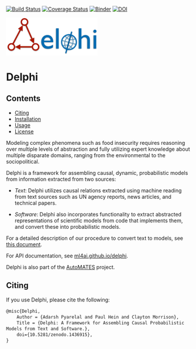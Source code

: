 [![Build Status](https://travis-ci.org/ml4ai/delphi.svg?branch=master)](https://travis-ci.org/ml4ai/delphi)
[![Coverage Status](https://codecov.io/gh/ml4ai/delphi/branch/master/graph/badge.svg)](https://codecov.io/gh/ml4ai/delphi)
[![Binder](https://mybinder.org/badge.svg)](https://mybinder.org/v2/gh/ml4ai/delphi/master)
[![DOI](https://zenodo.org/badge/DOI/10.5281/zenodo.1436914.svg)](https://doi.org/10.5281/zenodo.1436914)

<img src="https://raw.githubusercontent.com/ml4ai/delphi/master/docs/delphi_logo.png" width="250">

# Delphi

## Contents
- [Citing](#citing)
- [Installation](#installation)
- [Usage](#usage)
- [License](#license)

Modeling complex phenomena such as food insecurity requires reasoning
over multiple levels of abstraction and fully utilizing expert
knowledge about multiple disparate domains, ranging from the
environmental to the sociopolitical.

Delphi is a framework for assembling causal, dynamic, probabilistic
models from information extracted from two sources:

- *Text*: Delphi utilizes causal relations extracted using machine
   reading from text sources such as UN agency reports, news articles,
   and technical papers.

- *Software*: Delphi also incorporates functionality to extract
   abstracted representations of scientific models from code that
   implements them, and convert these into probabilistic models.

For a detailed description of our procedure to convert text to models,
see [this
document](http://vision.cs.arizona.edu/adarsh/export/Arizona_Text_to_Model_Procedure.pdf).

For API documentation, see
[ml4ai.github.io/delphi](https://ml4ai.github.io/delphi).

Delphi is also part of the
[AutoMATES](https://ml4ai.github.io/automates/) project.

## Citing

If you use Delphi, please cite the following:

```
@misc{Delphi,
    Author = {Adarsh Pyarelal and Paul Hein and Clayton Morrison},
    Title = {Delphi: A Framework for Assembling Causal Probabilistic Models from Text and Software.},
    doi={10.5281/zenodo.1436915},
}
```
